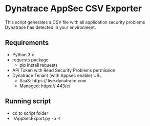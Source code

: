 
# Dynatrace AppSec CSV Exporter

This script generates a CSV file with all application security problems Dynatrace has detected in your environment.




## Requirements

- Python 3.x
- requests package 
    - pip install requests
- API Token with Read Security Problems permission
- Dynatrace Tenant (with Appsec enable) URL
    - SaaS: https://<TenantID>.live.dynatrace.com
    - Managed: https://<ManagedURL OR ClusterActiveGate IP>:443/e/<EnvironmentID>


## Running script

- cd to script folder
- ./AppSecExport.py -u <tenantURL> -t <token>
